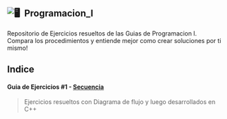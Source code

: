 ![🖥  Programacion_I](https://github.com/user-attachments/assets/bf67c921-3682-45e4-801e-8d21e2ce8d1e)
---
Repositorio de Ejercicios resueltos de las Guias de Programacion I.
Compara los procedimientos y entiende mejor como crear soluciones por ti mismo!

Indice
---
#### Guia de Ejercicios #1 - [Secuencia](https://github.com/AdrianRojasGomez/UTN-Programacion-I/tree/main/Guia%20Ejercicios%201) 
> Ejercicios resueltos con Diagrama de flujo y luego desarrollados en C++
>
> 
